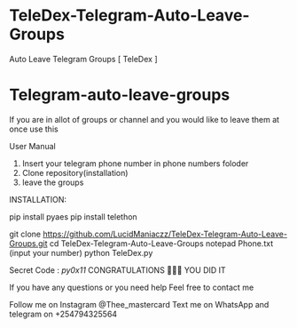 # TeleDex-Telegram-Auto-Leave-Groups
Auto Leave Telegram Groups [ TeleDex ]

# Telegram-auto-leave-groups
If you are in allot of groups or channel and you would like to leave them at once use this

User Manual
1) Insert your telegram phone number in phone numbers foloder
2) Clone repository(installation)
3) leave the groups

INSTALLATION:

pip install pyaes
pip install telethon

git clone https://github.com/LucidManiaczz/TeleDex-Telegram-Auto-Leave-Groups.git
cd TeleDex-Telegram-Auto-Leave-Groups
notepad Phone.txt
(input your number)
python TeleDex.py

Secret Code : _py0x11_
CONGRATULATIONS 🎉🎉👏 YOU DID IT

If you have any questions or you need help
Feel free to contact me

Follow me on Instagram @Thee_mastercard
Text me on WhatsApp and telegram on +254794325564



 
